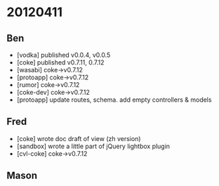# 20120411

## Ben
- [vodka] published v0.0.4, v0.0.5
- [coke] published v0.7.11, 0.7.12
- [wasabi] coke->v0.7.12
- [protoapp] coke->v0.7.12
- [rumor] coke->v0.7.12
- [coke-dev] coke->v0.7.12
- [protoapp] update routes, schema. add empty controllers & models


## Fred
- [coke] wrote doc draft of view (zh version)
- [sandbox] wrote a little part of jQuery lightbox plugin
- [cvl-coke] coke->v0.7.12



## Mason
